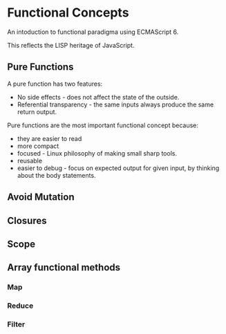 # Functional Concepts

An intoduction to functional paradigma using ECMAScript 6.

This reflects the LISP heritage of JavaScript.

## Pure Functions 

A pure function has two features:
 
 * No side effects - does not affect the state of the outside.  
 * Referential transparency - the same inputs always produce the same return output.

 Pure functions are the most important functional concept because:
 * they are easier to read
 * more compact
 * focused - Linux philosophy of making small sharp tools.
 * reusable
 * easier to debug - focus on expected output for given input, by thinking about the body statements.

## Avoid Mutation

## Closures

## Scope

## Array functional methods

### Map

### Reduce

### Filter